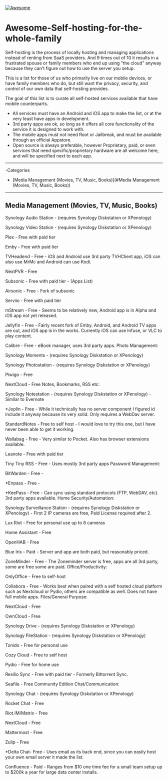 [![Awesome](https://awesome.re/badge-flat.svg)](https://awesome.re)
# Awesome-Self-hosting-for-the-whole-family
Self-hosting is the process of locally hosting and managing applications instead of renting from SaaS providers. And 9 times out of 10 it results in a frustrated spouse or family members who end up using "the cloud" anyway because they can't figure out how to use the server you setup.

This is a list for those of us who primarily live on our mobile devices, or have family members who do, but still want the privacy, security, and control of our own data that self-hosting provides.

The goal of this list is to curate all self-hosted services available that have mobile counterparts.

* All services must have an Android and iOS app to make the list, or at the very least have apps in development.
* 3rd party apps are ok, so long as it offers all core functionality of the service it is designed to work with.
* The mobile apps must not need Root or Jailbreak, and must be available through an official Appstore.
* Open source is always preferable, however Proprietary, paid, or even services that need specific/proprietary hardware are all welcome here, and will be specified next to each app.

--------------------

-Categories
  - [Media Management (Movies, TV, Music, Books)](#Media Management (Movies, TV, Music, Books))

--------------------
<!-- BEGIN SOFTWARE LIST -->

## Media Management (Movies, TV, Music, Books)

Synology Audio Station - (requires Synology Diskstation or XPenology)

Synology Video Station - (requires Synology Diskstation or XPenology)

Plex - Free with paid tier

Emby - Free with paid tier

TVHeadend - Free - iOS and Android use 3rd party TVHClient app, iOS can also use MrMc and Android can use Kodi.

NextPVR - Free

Subsonic - Free with paid tier - (Apps List)

Airsonic - Free - Fork of subsonic

Serviio - Free with paid tier

mStream - Free - Seems to be relatively new, Android app is in Alpha and iOS app not yet released.

Jellyfin - Free - Fairly recent fork of Emby. Android, and Android TV apps are out, and iOS app is in the works. Currently iOS can use Infuse, or VLC to play content.

Calibre - Free - eBook manager, uses 3rd party apps.
Photo Management:

Synology Moments - (requires Synology Diskstation or XPenology)

Synology Photostation - (requires Synology Diskstation or XPenology)

Piwigo - Free

NextCloud - Free
Notes, Bookmarks, RSS etc:

Synology Notestation - (requires Synology Diskstation or XPenology) - Similar to Evernote

*Joplin - Free - While it technically has no server component I figured id include it anyway because its very solid. Only requires a WebDav server.

StandardNotes - Free to self host - I would love to try this one, but I have never been able to get it working.

Wallabag - Free - Very similar to Pocket. Also has browser extensions available.

Leanote - Free with paid tier

Tiny Tiny RSS - Free - Uses mostly 3rd party apps
Password Management:

BitWarden - Free -

*Enpass - Free -

*KeePass - Free - Can sync using standard protocols (FTP, WebDAV, etc). 3rd party apps available.
Home Security/Automation:

Synology Surveillance Station - (requires Synology Diskstation or XPenology) - First 2 IP cameras are free, Paid License required after 2.

Lux Riot - Free for personal use up to 8 cameras

Home Assistant - Free

OpenHAB - Free

Blue Iris - Paid - Server and app are both paid, but reasonably priced.

ZoneMinder - Free - The Zoneminder server is free, apps are all 3rd party, some are free some are paid.
Office/Productivity:

OnlyOffice - Free to self-host

Collabora - Free - Works best when paired with a self hosted cloud platform such as Nextcloud or Pydio, others are compatible as well. Does not have full mobile apps.
Files/General Purpose:

NextCloud - Free

OwnCloud - Free

Synology Drive - (requires Synology Diskstation or XPenology)

Synology FileStation - (requires Synology Diskstation or XPenology)

Tonido - Free for personal use

Cozy Cloud - Free to self host

Pydio - Free for home use

Resilio Sync - Free with paid tier - Formerly Bittorrent Sync.

Seafile - Free Community Edition
Chat/Communication:

Synology Chat - (requires Synology Diskstation or XPenology)

Rocket Chat - Free

Riot.IM/Matrix - Free

NextCloud - Free

Mattermost - Free

Zulip - Free

*Delta Chat- Free - Uses email as its back end, since you can easily host your own email server it made the list.

Confluence - Paid - Ranges from $10 one time fee for a small team setup up to $200k a year for large data center installs.
